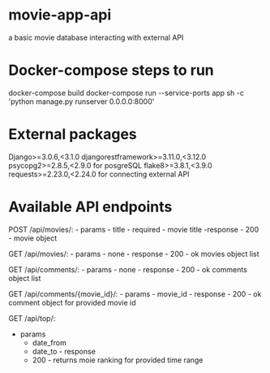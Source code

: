 # movie-app-api
a basic movie database interacting with external API

# Docker-compose steps to run 
docker-compose build
docker-compose run --service-ports app sh -c 'python manage.py runserver 0.0.0.0:8000'

# External packages
Django>=3.0.6,<3.1.0
djangorestframework>=3.11.0,<3.12.0
psycopg2>=2.8.5,<2.9.0 for posgreSQL
flake8>=3.8.1,<3.9.0
requests>=2.23.0,<2.24.0 for connecting external API


# Available API endpoints
​POST /api/movies/:
    - params
        - title - required - movie title
    -response
        - 200 - movie object

GET /api/movies/:
    - params
        - none
    - response 
        - 200 - ok movies object list

GET /api/comments/:
    - params
        - none
    - response
        - 200 - ok comments object list

GET /api/comments/{movie_id}/:
    - params
        - movie_id
    - response
        - 200 - ok comment object for provided movie id

GET /api/top/:
   - params
        - date_from
        - date_to
    - response
        - 200 - returns moie ranking for provided time range